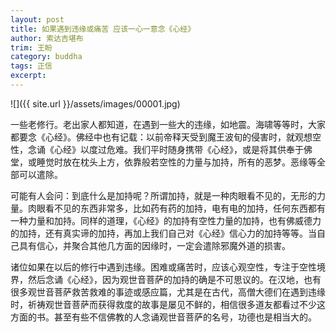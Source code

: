 ```yaml
---
layout: post
title: 如果遇到违缘或痛苦 应该一心一意念《心经》
author: 索达吉堪布
trim: 王盼
category: buddha
tags: 正信
excerpt:
---
```


![]({{ site.url }}/assets/images/00001.jpg)

一些老修行。老出家人都知道，在遇到一些大的违缘，如地震。海啸等等时，大家都要念《心经》。佛经中也有记载：以前帝释天受到魔王波旬的侵害时，就观想空性，念诵《心经》以度过危难。我们平时随身携带《心经》，或是将其供奉于佛堂，或睡觉时放在枕头上方，依靠般若空性的力量与加持，所有的恶梦。恶缘等全部可以遣除。

可能有人会问：到底什么是加持呢？所谓加持，就是一种肉眼看不见的，无形的力量。肉眼看不见的东西非常多，比如药有药的加持，电有电的加持，任何东西都有一种力量和加持。同样的道理，《心经》的加持有空性力量的加持，也有佛威德力的加持，还有真实谛的加持，再加上我们自己对《心经》信心力的加持等等。当自己具有信心，并聚合其他几方面的因缘时，一定会遣除邪魔外道的损害。

诸位如果在以后的修行中遇到违缘。困难或痛苦时，应该心观空性，专注于空性境界，然后念诵《心经》，因为观世音菩萨的加持的确是不可思议的。在汉地，也有很多观世音菩萨救苦救难的事迹或感应篇，尤其是在古代，高僧大德们在遇到违缘时，祈祷观世音菩萨而获得救度的故事是屡见不鲜的，相信很多道友都看过不少这方面的书。甚至有些不信佛教的人念诵观世音菩萨的名号，功德也是相当大的。
